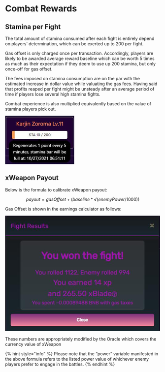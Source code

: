 # Combat Rewards

## Stamina per Fight

The total amount of stamina consumed after each fight is entirely depend on players’ determination, which can be exerted up to 200 per fight.

Gas offset is only charged once per transaction. Accordingly, players are likely to be awarded average reward baseline which can be worth 5 times as much as their expectation if they deem to use up 200 stamina, but only once-off for gas offset.

The fees imposed on stamina consumption are on the par with the estimated increase in dollar value while valuating the gas fees. Having said that profits reaped per fight might be unsteady after an average period of time if players lose several high stamina fights.

Combat experience is also multiplied equivalently based on the value of stamina players pick out.

![Stamina Point](<../../.gitbook/assets/15 (1) (1).jpg>)





## xWeapon Payout

Below is the formula to calibrate xWeapon payout:

$$
payout = gasOffset + (baseline * √(enemyPower/1000))
$$

Gas Offset is shown in the earnings calculator as follows:

![](<../../.gitbook/assets/9 (1) (1).jpg>)

These numbers are appropriately modified by the Oracle which covers the currency value of xWeapon

{% hint style="info" %}
Please note that the “power” variable manifested in the above formula refers to the listed power value of whichever enemy players prefer to engage in the battles.
{% endhint %}

